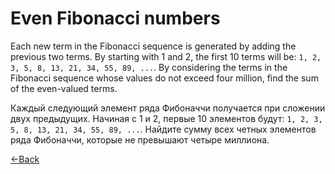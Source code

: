 
# Even Fibonacci numbers

Each new term in the Fibonacci sequence is generated by adding the previous two terms. By starting with 1 and 2, the first 10 terms will be: `1, 2, 3, 5, 8, 13, 21, 34, 55, 89, ...`. By considering the terms in the Fibonacci sequence whose values do not exceed four million, find the sum of the even-valued terms.

Каждый следующий элемент ряда Фибоначчи получается при сложении двух предыдущих. Начиная с 1 и 2, первые 10 элементов будут: `1, 2, 3, 5, 8, 13, 21, 34, 55, 89, ...`. Найдите сумму всех четных элементов ряда Фибоначчи, которые не превышают четыре миллиона.

[←Back](https://github.com/verloka/Project-Euler)
